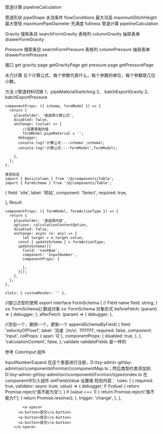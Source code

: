 管道计算 pipelineCalculation

管道形状 pipeShape
水流条件  flowConditions
最大沟高 maximumDitchHeight
最大管径 maximumPipeDiameter
充满度 fullness
管道计算 pipelineCalculation

Gravity
搜索条目 searchFormGravity
表格列 columnGravity
抽屉表单 drawerFormGravity

Pressure
搜索条目 searchFormPressure
表格列 columnPressure
抽屉表单 drawerFormPressure



接口
get gravity page  getGravityPage
get pressure page getPressurePage

水力计算
五个计算公式，每个参数代表什么，每个参数的单位，每个参数取几位小数。

方法
//管道材料切换
1、pipeMaterialSwitching
2、 batchExportGravity
2、 batchExportPressure


    componentProps: ({ schema, formModel }) => {
      return {
        placeholder: '请选择计算公式',
        disabled: false,
        onChange: (value) => {
            //设置里面的值
            formModel.pipeMaterial = ''; 
          debugger;
          console.log('计算公式----schema',schema);
          console.log('计算公式----formModel',formModel);

        },
      };
    },

    类型标定
    import { BasicColumn } from '/@/components/Table';
    import { FormSchema } from '/@/components/Table';


{
    field: 'site',
    label: '网站',
    component: 'Select',
    required: true,

  },
  Result


    componentProps: ({ formModel, formActionType }) => {
      return {
        placeholder: '请选择内容',
        options: calculationContentOption,
        disabled: false,
        onChange: async (e: any) => {
            let target = e.target.value;
          const { updateSchema } = formActionType;
          updateSchema([{
            field: 'taskNum',
            component: 'InputNumber',
            componentProps: {

            },
          }]);
        },
      };
    },

    slots: { customRender: '' },
  //接口泛型的使用
  export interface FormSchema {
  // Field name
  field: string;
  }
  xx: FormSchema[] 数组对象
  xx: FormSchema 对象形式
    beforeFetch: (param) => {
    debugger;
  },
  afterFetch: (param) => {
    debugger;
  },

  //添加一个，删除一个，更新一个
    appendSchemaByField(
    {
      field: 'velocityOfFlow1',
      label: '流速（m/s）11111111',
      required: false,
      component: 'Input',
      colProps: { span: 12 },
      componentProps: {
        disabled: true,
      },
    },
    'calculationContent',
    false,
  );
  validate validateFields 是一样的

  参考 ColorInput 组件
  
  InputNumberExpand
  在这个里面进行注册，D:\tsy-admin-git\tsy-admin\src\components\Form\src\componentMap.ts；然后类型约束添加到 D:\tsy-admin-git\tsy-admin\src\components\Form\src\types\index.ts 在component中引入组件
  setFieldsValue 设置值
  校验内容：
    rules: [
      {
        required: true,
        validator: async (rule, value) => {
          debugger;
          if (!value) {
            return Promise.reject('值不能为空');
          }
          if (value === 1) {
            return Promise.reject('值不能为1');
          }
          return Promise.resolve();
        },
        trigger: 'change',
      },
    ],

            <a-space>
          <a-button>提交</a-button>
          <a-button>提交</a-button>
          <a-button>提交</a-button>
        </a-space>

  